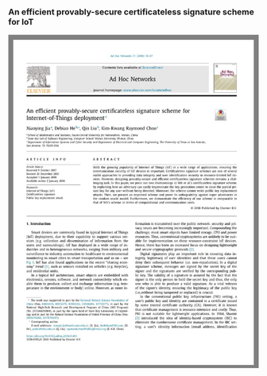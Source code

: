 ###               An efficient provably-secure certificateless signature scheme for IoT
![alt text](https://github.com/AakarSharma/encryption/blob/master/readme_image.jpeg "Research Paper")
